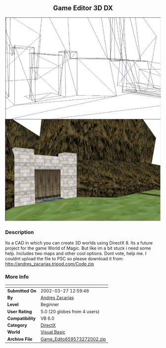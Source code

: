 ﻿<div align="center">

## Game Editor 3D DX

<img src="PIC2002327155755315.jpg">
</div>

### Description

Its a CAD in which you can create 3D worlds using DirectX 8. Its a future project for the game World of Magic. But like im a bit stuck i need some help. Includes two maps and other cool options. Dont vote, help me. I couldnt upload the file to PSC so please download it from: http://andres_zacarias.tripod.com/Code.zip
 
### More Info
 


<span>             |<span>
---                |---
**Submitted On**   |2002-03-27 12:59:46
**By**             |[Andres Zacarias](https://github.com/Planet-Source-Code/PSCIndex/blob/master/ByAuthor/andres-zacarias.md)
**Level**          |Beginner
**User Rating**    |5.0 (20 globes from 4 users)
**Compatibility**  |VB 6\.0
**Category**       |[DirectX](https://github.com/Planet-Source-Code/PSCIndex/blob/master/ByCategory/directx__1-44.md)
**World**          |[Visual Basic](https://github.com/Planet-Source-Code/PSCIndex/blob/master/ByWorld/visual-basic.md)
**Archive File**   |[Game\_Edito659573272002\.zip](https://github.com/Planet-Source-Code/andres-zacarias-game-editor-3d-dx__1-33123/archive/master.zip)








